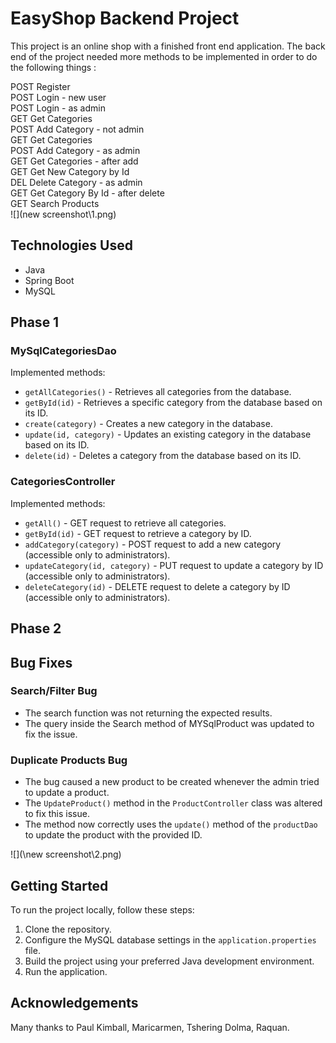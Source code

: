 # EasyShop Backend Project
This project is an online shop with a finished front end application. The
back end of the project needed more methods to be implemented in order to do
the following things :

POST Register<br>
POST Login - new user<br>
POST Login - as admin<br>
GET Get Categories<br>
POST Add Category - not admin<br>
GET Get Categories<br>
POST Add Category - as admin<br>
GET Get Categories - after add<br>
GET Get New Category by Id<br>
DEL Delete Category - as admin<br>
GET Get Category By Id - after delete<br>
GET Search Products<br>
![](new screenshot\1.png)


## Technologies Used

- Java
- Spring Boot
- MySQL

## Phase 1
### MySqlCategoriesDao

Implemented methods:

- `getAllCategories()` - Retrieves all categories from the database.
- `getById(id)` - Retrieves a specific category from the database based on its ID.
- `create(category)` - Creates a new category in the database.
- `update(id, category)` - Updates an existing category in the database based on its ID.
- `delete(id)` - Deletes a category from the database based on its ID.

### CategoriesController

Implemented methods:

- `getAll()` - GET request to retrieve all categories.
- `getById(id)` - GET request to retrieve a category by ID.
- `addCategory(category)` - POST request to add a new category (accessible only to administrators).
- `updateCategory(id, category)` - PUT request to update a category by ID (accessible only to administrators).
- `deleteCategory(id)` - DELETE request to delete a category by ID (accessible only to administrators).

## Phase 2
## Bug Fixes

### Search/Filter Bug

- The search function was not returning the expected results.
- The query inside the  Search method of MYSqlProduct  was updated to fix the issue.

### Duplicate Products Bug

- The bug caused a new product to be created whenever the admin tried to update a product.
- The `UpdateProduct()` method in the `ProductController` class was altered to fix this issue.
- The method now correctly uses the `update()` method of the `productDao` to update the product with the provided ID.

![](\new screenshot\2.png)

## Getting Started

To run the project locally, follow these steps:

1. Clone the repository.
2. Configure the MySQL database settings in the `application.properties` file.
3. Build the project using your preferred Java development environment.
4. Run the application.

## Acknowledgements
Many thanks to Paul Kimball, Maricarmen, Tshering Dolma, Raquan.

